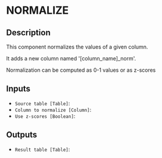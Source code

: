 
# NORMALIZE
## Description

 This component normalizes the values of a given column.

 It adds a new column named '[column_name]_norm'.

 Normalization can be computed as 0-1 values or as z-scores
 
## Inputs
* `Source table [Table]`: 
* `Column to normalize [Column]`: 
* `Use z-scores [Boolean]`: 

## Outputs
* `Result table [Table]`: 

